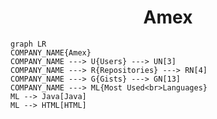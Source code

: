 <h1 align="center">Amex</h1>

```mermaid
graph LR
COMPANY_NAME{Amex}
COMPANY_NAME ---> U{Users} ---> UN[3]
COMPANY_NAME ---> R{Repositories} ---> RN[4]
COMPANY_NAME ---> G{Gists} ---> GN[13]
COMPANY_NAME ---> ML{Most Used<br>Languages}
ML --> Java[Java]
ML --> HTML[HTML]
```

